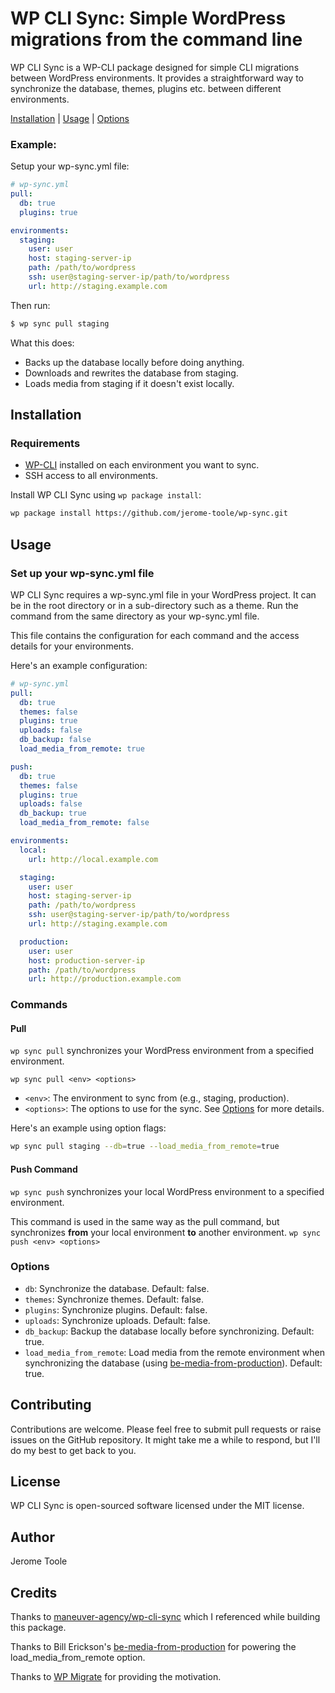 # WP CLI Sync: Simple WordPress migrations from the command line

WP CLI Sync is a WP-CLI package designed for simple CLI migrations between WordPress environments.
It provides a straightforward way to synchronize the database, themes, plugins etc. between different environments.

[Installation](#installation) | [Usage](#usage) | [Options](#options)

### Example:
Setup your wp-sync.yml file:
```yaml
# wp-sync.yml
pull:
  db: true
  plugins: true

environments:
  staging:
    user: user
    host: staging-server-ip
    path: /path/to/wordpress
    ssh: user@staging-server-ip/path/to/wordpress
    url: http://staging.example.com
```

Then run:
```bash
$ wp sync pull staging
```

What this does:
- Backs up the database locally before doing anything.
- Downloads and rewrites the database from staging.
- Loads media from staging if it doesn't exist locally.

## Installation

### Requirements
- [WP-CLI](https://make.wordpress.org/cli/handbook/guides/installing/) installed on each environment you want to sync.
- SSH access to all environments.

Install WP CLI Sync using `wp package install`:

```bash
wp package install https://github.com/jerome-toole/wp-sync.git
```

## Usage
### Set up your wp-sync.yml file
WP CLI Sync requires a wp-sync.yml file in your WordPress project. It can be in the root directory or in a
sub-directory such as a theme. Run the command from the same directory as your wp-sync.yml file.

This file contains the configuration for each command and the access details for your environments.

Here's an example configuration:
```yaml
# wp-sync.yml
pull:
  db: true
  themes: false
  plugins: true
  uploads: false
  db_backup: false
  load_media_from_remote: true

push:
  db: true
  themes: false
  plugins: true
  uploads: false
  db_backup: true
  load_media_from_remote: false

environments:
  local:
    url: http://local.example.com

  staging:
    user: user
    host: staging-server-ip
    path: /path/to/wordpress
    ssh: user@staging-server-ip/path/to/wordpress
    url: http://staging.example.com

  production:
    user: user
    host: production-server-ip
    path: /path/to/wordpress
    url: http://production.example.com
```

### Commands
#### Pull
`wp sync pull` synchronizes your WordPress environment from a specified environment.

`wp sync pull <env> <options>`

- `<env>`: The environment to sync from (e.g., staging, production).
- `<options>`: The options to use for the sync. See [Options](#options) for more details.

Here's an example using option flags:
```bash
wp sync pull staging --db=true --load_media_from_remote=true
```

#### Push Command
`wp sync push` synchronizes your local WordPress environment to a specified environment.

This command is used in the same way as the pull command, but synchronizes **from** your local environment **to** another environment.
`wp sync push <env> <options>`

### Options
- `db`: Synchronize the database. Default: false.
- `themes`: Synchronize themes. Default: false.
- `plugins`: Synchronize plugins. Default: false.
- `uploads`: Synchronize uploads. Default: false.
- `db_backup`: Backup the database locally before synchronizing. Default: true.
- `load_media_from_remote`: Load media from the remote environment when synchronizing the database (using [be-media-from-production](https://github.com/billerickson/BE-Media-from-Production)). Default: true.

## Contributing
Contributions are welcome. Please feel free to submit pull requests or raise issues on the GitHub repository.
It might take me a while to respond, but I'll do my best to get back to you.

## License
WP CLI Sync is open-sourced software licensed under the MIT license.

## Author
Jerome Toole

## Credits
Thanks to [maneuver-agency/wp-cli-sync](https://github.com/maneuver-agency/wp-cli-sync) which I referenced while building this package.

Thanks to Bill Erickson's [be-media-from-production](https://github.com/billerickson/BE-Media-from-Production) for powering the load_media_from_remote option.

Thanks to [WP Migrate](https://deliciousbrains.com/wp-migrate-db-pro/) for providing the motivation.
